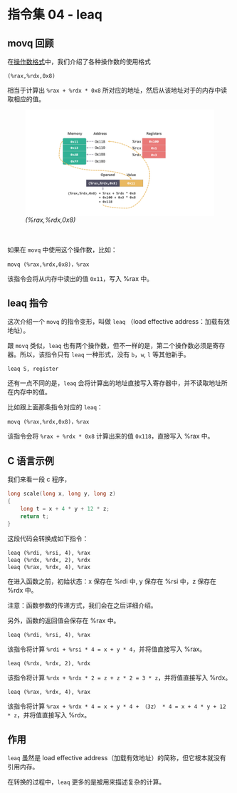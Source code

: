 # 指令集 04 - leaq

## movq 回顾

在[操作数格式](./指令集1操作数.md)中，我们介绍了各种操作数的使用格式

```arm
(%rax,%rdx,0x8)
```

相当于计算出 `%rax + %rdx * 0x8` 所对应的地址，然后从该地址对于的内存中读取相应的值。

<figure>
    <img src="./doc/illustrations/operand/operand8.PNG" width="700" alt="running time" align="center">
    <figcaption><em>(%rax,%rdx,0x8)</em></figcaption>
    <br><br>
</figure>

如果在 `movq` 中使用这个操作数，比如：

```arm
movq (%rax,%rdx,0x8)，%rax
```

该指令会将从内存中读出的值 `0x11`，写入 %rax 中。

## leaq 指令

这次介绍一个 `movq` 的指令变形，叫做 `leaq` （load effective address：加载有效地址）。

跟 `movq` 类似，`leaq` 也有两个操作数，但不一样的是，第二个操作数必须是寄存器。所以，该指令只有 `leaq` 一种形式，没有 `b`，`w`, `l` 等其他新手。

```
leaq S, register
```

还有一点不同的是，`leaq` 会将计算出的地址直接写入寄存器中，并不读取地址所在内存中的值。

比如跟上面那条指令对应的 `leaq`：

```arm
movq (%rax,%rdx,0x8)，%rax
```

该指令会将 `%rax + %rdx * 0x8` 计算出来的值 `0x118`，直接写入 %rax 中。

## C 语言示例

我们来看一段 c 程序，

```c
long scale(long x, long y, long z)
{
    long t = x + 4 * y + 12 * z;
    return t;
}
```

这段代码会转换成如下指令：

```arm
leaq (%rdi, %rsi, 4), %rax
leaq (%rdx, %rdx, 2), %rdx
leaq (%rax, %rdx, 4), %rax
```

在进入函数之前，初始状态：x 保存在 %rdi 中, y 保存在 %rsi 中，z 保存在 %rdx 中。

注意：函数参数的传递方式，我们会在之后详细介绍。

另外，函数的返回值会保存在 %rax 中。

```arm
leaq (%rdi, %rsi, 4), %rax
```

该指令将计算 `%rdi + %rsi * 4 = x + y * 4`，并将值直接写入 %rax。

```arm
leaq (%rdx, %rdx, 2), %rdx
```

该指令将计算 `%rdx + %rdx * 2 = z + z * 2 = 3 * z`，并将值直接写入 %rdx。

```arm
leaq (%rax, %rdx, 4), %rax
```
该指令将计算 `%rax + %rdx * 4 = x + y * 4 + （3z） * 4 = x + 4 * y + 12 * z`，并将值直接写入 %rdx。

## 作用

`leaq` 虽然是 load effective address（加载有效地址）的简称，但它根本就没有引用内存。

在转换的过程中，`leaq` 更多的是被用来描述复杂的计算。